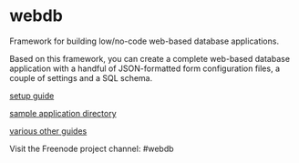 # webdb

Framework for building low/no-code web-based database applications.

Based on this framework, you can create a complete web-based database application with a handful of JSON-formatted form configuration files, a couple of settings and a SQL schema.

[setup guide](doc/guides/setup)

[sample application directory](doc/test_app/)

[various other guides](doc/guides/)

Visit the Freenode project channel: #webdb

